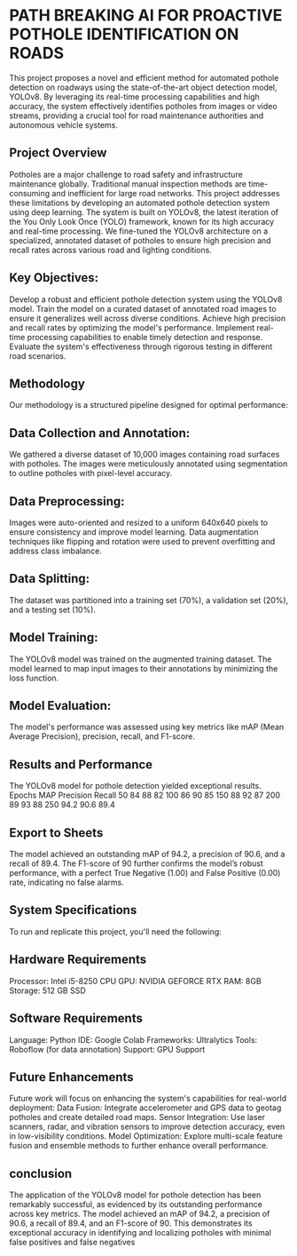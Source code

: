 # PATH BREAKING AI FOR PROACTIVE POTHOLE IDENTIFICATION ON ROADS
This project proposes a novel and efficient method for automated pothole detection on roadways using the state-of-the-art object detection model, YOLOv8. By leveraging its real-time processing capabilities and high accuracy, the system effectively identifies potholes from images or video streams, providing a crucial tool for road maintenance authorities and autonomous vehicle systems.
## Project Overview
Potholes are a major challenge to road safety and infrastructure maintenance globally. Traditional manual inspection methods are time-consuming and inefficient for large road networks. This project addresses these limitations by developing an automated pothole detection system using deep learning.
The system is built on YOLOv8, the latest iteration of the You Only Look Once (YOLO) framework, known for its high accuracy and real-time processing. We fine-tuned the YOLOv8 architecture on a specialized, annotated dataset of potholes to ensure high precision and recall rates across various road and lighting conditions.
## Key Objectives:
Develop a robust and efficient pothole detection system using the YOLOv8 model.
Train the model on a curated dataset of annotated road images to ensure it generalizes well across diverse conditions.
Achieve high precision and recall rates by optimizing the model's performance.
Implement real-time processing capabilities to enable timely detection and response.
Evaluate the system's effectiveness through rigorous testing in different road scenarios.
## Methodology
Our methodology is a structured pipeline designed for optimal performance:
## Data Collection and Annotation: 
We gathered a diverse dataset of 10,000 images containing road surfaces with potholes. The images were meticulously annotated using segmentation to outline potholes with pixel-level accuracy.
## Data Preprocessing: 
Images were auto-oriented and resized to a uniform 640x640 pixels to ensure consistency and improve model learning. Data augmentation techniques like flipping and rotation were used to prevent overfitting and address class imbalance.
## Data Splitting: 
The dataset was partitioned into a training set (70%), a validation set (20%), and a testing set (10%).
## Model Training: 
The YOLOv8 model was trained on the augmented training dataset. The model learned to map input images to their annotations by minimizing the loss function.
## Model Evaluation: 
The model's performance was assessed using key metrics like mAP (Mean Average Precision), precision, recall, and F1-score.
## Results and Performance
The YOLOv8 model for pothole detection yielded exceptional results.
Epochs	MAP	Precision	Recall
50	84	88	82
100	86	90	85
150	88	92	87
200	89	93	88
250	94.2	90.6	89.4
## Export to Sheets
The model achieved an outstanding 
mAP of 94.2, a precision of 90.6, and a recall of 89.4. The F1-score of 
90 further confirms the model’s robust performance, with a perfect True Negative (1.00) and False Positive (0.00) rate, indicating no false alarms.
## System Specifications
To run and replicate this project, you'll need the following:
## Hardware Requirements
Processor: Intel i5-8250 CPU
GPU: NVIDIA GEFORCE RTX
RAM: 8GB
Storage: 512 GB SSD
## Software Requirements
Language: Python
IDE: Google Colab
Frameworks: Ultralytics
Tools: Roboflow (for data annotation) 
Support: GPU Support
## Future Enhancements
Future work will focus on enhancing the system's capabilities for real-world deployment:
Data Fusion: Integrate accelerometer and GPS data to geotag potholes and create detailed road maps.
Sensor Integration: Use laser scanners, radar, and vibration sensors to improve detection accuracy, even in low-visibility conditions.
Model Optimization: Explore multi-scale feature fusion and ensemble methods to further enhance overall performance.
## conclusion
 The application of the YOLOv8 model for pothole detection has been remarkably successful, as evidenced by its outstanding performance across key metrics.
 The model achieved an mAP of 94.2, a precision of 90.6, a recall of 89.4, and an F1-score of 90.
 This demonstrates its exceptional accuracy in identifying and localizing potholes with minimal false positives and false negatives
